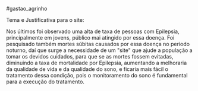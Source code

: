 #gastao_agrinho

Tema e Justificativa para o site:

  Nos últimos foi observado uma alta de taxa de pessoas com Epilepsia, principalmente em jovens, público mai atingido por essa doença.
  Foi pesquisado também mortes súbitas causados por essa doença no período noturno, daí que surge a necessidade de um "site" que ajude a população a tomar os devidos cuidados, para que se as mortes fossem evitadas, diminuindo a taxa de mortalidade por Epilepsia, aumentando a melhoraria da qualidade de vida e da qualidade do sono, e ficaria mais fácil o tratamento dessa condição, pois o monitoramento do sono é fundamental para a execução do tratamento.
